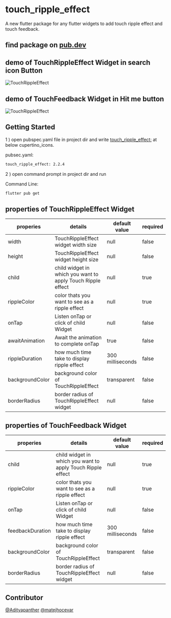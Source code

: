 # touch_ripple_effect

A new flutter package for any flutter widgets to add touch ripple effect and touch feedback.

## find package on [pub.dev](https://pub.dev/packages?q=touch_ripple_effect)

## demo of TouchRippleEffect Widget in search icon Button

![TouchRippleEffect](./screenshots/touch_ripple_effect.gif)

## demo of TouchFeedback Widget in Hit me button

![TouchRippleEffect](./screenshots/touch_feedback.gif)

## Getting Started

1 ) open pubspec.yaml file in project dir and write [touch_ripple_effect:](https://github.com/Adityapanther/flutter-touch-ripple-effect) at below cupertino_icons.

pubsec.yaml:

```bash
touch_ripple_effect: 2.2.4
```

2 ) open command prompt in project dir and run

Command Line:

```bash
flutter pub get
```

## properties of TouchRippleEffect Widget

properies | details| default value|required|
---|---|---|---
width| TouchRippleEffect widget width size| null| false
height| TouchRippleEffect widget height size| null| false
child| child widget in which you want to apply Touch Ripple effect| null| true
rippleColor| color thats you want to see as a ripple effect| null | true
onTap| Listen onTap or click of child Widget| null| false
awaitAnimation| Await the animation to complete onTap| true| false
rippleDuration| how much time take to display ripple effect| 300 milliseconds| false
backgroundColor| background color of TouchRippleEffect| transparent| false
borderRadius|border radius of TouchRippleEffect widget| null| false

## properties of TouchFeedback Widget

properies | details| default value|required|
---|---|---|---
child| child widget in which you want to apply Touch Ripple effect| null| true
rippleColor| color thats you want to see as a ripple effect| null | true
onTap| Listen onTap or click of child Widget| null| false
feedbackDuration| how much time take to display ripple effect| 300 milliseconds| false
backgroundColor| background color of TouchRippleEffect| transparent| false
borderRadius|border radius of TouchRippleEffect widget| null| false



## Contributor
[@Adityapanther](https://github.com/Adityapanther/)
[@matejhocevar](https://github.com/matejhocevar)
